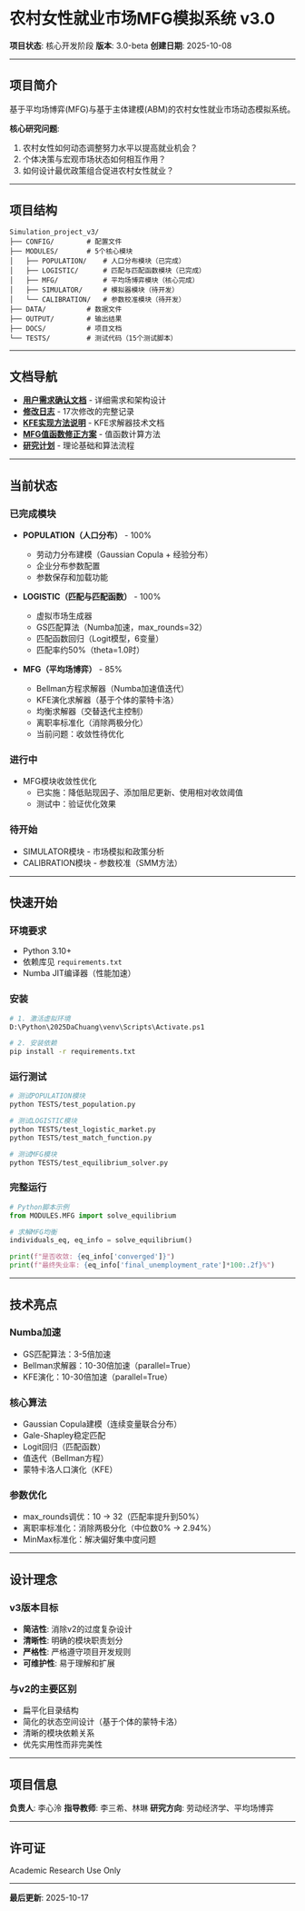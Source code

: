 # 农村女性就业市场MFG模拟系统 v3.0

**项目状态**: 核心开发阶段
**版本**: 3.0-beta
**创建日期**: 2025-10-08

---

## 项目简介

基于平均场博弈(MFG)与基于主体建模(ABM)的农村女性就业市场动态模拟系统。

**核心研究问题**:

1. 农村女性如何动态调整努力水平以提高就业机会？
2. 个体决策与宏观市场状态如何相互作用？
3. 如何设计最优政策组合促进农村女性就业？

---

## 项目结构

```
Simulation_project_v3/
├── CONFIG/        # 配置文件
├── MODULES/       # 5个核心模块
│   ├── POPULATION/    # 人口分布模块（已完成）
│   ├── LOGISTIC/      # 匹配与匹配函数模块（已完成）
│   ├── MFG/           # 平均场博弈模块（核心完成）
│   ├── SIMULATOR/     # 模拟器模块（待开发）
│   └── CALIBRATION/   # 参数校准模块（待开发）
├── DATA/          # 数据文件
├── OUTPUT/        # 输出结果
├── DOCS/          # 项目文档
└── TESTS/         # 测试代码（15个测试脚本）
```

---

## 文档导航

- **[用户需求确认文档](DOCS/用户需求确认文档.md)** - 详细需求和架构设计
- **[修改日志](DOCS/Change_Log.md)** - 17次修改的完整记录
- **[KFE实现方法说明](DOCS/KFE实现方法说明.md)** - KFE求解器技术文档
- **[MFG值函数修正方案](DOCS/MFG值函数修正方案.md)** - 值函数计算方法
- **[研究计划](DOCS/原始研究计划/研究计划.md)** - 理论基础和算法流程

---

## 当前状态

### 已完成模块

- **POPULATION（人口分布）** - 100%

  - 劳动力分布建模（Gaussian Copula + 经验分布）
  - 企业分布参数配置
  - 参数保存和加载功能
- **LOGISTIC（匹配与匹配函数）** - 100%

  - 虚拟市场生成器
  - GS匹配算法（Numba加速，max_rounds=32）
  - 匹配函数回归（Logit模型，6变量）
  - 匹配率约50%（theta=1.0时）
- **MFG（平均场博弈）** - 85%

  - Bellman方程求解器（Numba加速值迭代）
  - KFE演化求解器（基于个体的蒙特卡洛）
  - 均衡求解器（交替迭代主控制）
  - 离职率标准化（消除两极分化）
  - 当前问题：收敛性待优化

### 进行中

- MFG模块收敛性优化
  - 已实施：降低贴现因子、添加阻尼更新、使用相对收敛阈值
  - 测试中：验证优化效果

### 待开始

- SIMULATOR模块 - 市场模拟和政策分析
- CALIBRATION模块 - 参数校准（SMM方法）

---

## 快速开始

### 环境要求

- Python 3.10+
- 依赖库见 `requirements.txt`
- Numba JIT编译器（性能加速）

### 安装

```bash
# 1. 激活虚拟环境
D:\Python\2025DaChuang\venv\Scripts\Activate.ps1

# 2. 安装依赖
pip install -r requirements.txt
```

### 运行测试

```bash
# 测试POPULATION模块
python TESTS/test_population.py

# 测试LOGISTIC模块
python TESTS/test_logistic_market.py
python TESTS/test_match_function.py

# 测试MFG模块
python TESTS/test_equilibrium_solver.py
```

### 完整运行

```python
# Python脚本示例
from MODULES.MFG import solve_equilibrium

# 求解MFG均衡
individuals_eq, eq_info = solve_equilibrium()

print(f"是否收敛: {eq_info['converged']}")
print(f"最终失业率: {eq_info['final_unemployment_rate']*100:.2f}%")
```

---

## 技术亮点

### Numba加速

- GS匹配算法：3-5倍加速
- Bellman求解器：10-30倍加速（parallel=True）
- KFE演化：10-30倍加速（parallel=True）

### 核心算法

- Gaussian Copula建模（连续变量联合分布）
- Gale-Shapley稳定匹配
- Logit回归（匹配函数）
- 值迭代（Bellman方程）
- 蒙特卡洛人口演化（KFE）

### 参数优化

- max_rounds调优：10 → 32（匹配率提升到50%）
- 离职率标准化：消除两极分化（中位数0% → 2.94%）
- MinMax标准化：解决偏好集中度问题

---

## 设计理念

### v3版本目标

- **简洁性**: 消除v2的过度复杂设计
- **清晰性**: 明确的模块职责划分
- **严格性**: 严格遵守项目开发规则
- **可维护性**: 易于理解和扩展

### 与v2的主要区别

- 扁平化目录结构
- 简化的状态空间设计（基于个体的蒙特卡洛）
- 清晰的模块依赖关系
- 优先实用性而非完美性

---

## 项目信息

**负责人**: 李心泠
**指导教师**: 李三希、林琳
**研究方向**: 劳动经济学、平均场博弈

---

## 许可证

Academic Research Use Only

---

**最后更新**: 2025-10-17
